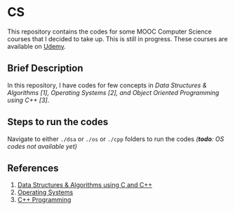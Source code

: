 # CS
This repository contains the codes for some MOOC Computer Science courses that I decided to take up. This is still in progress. These courses are available on [Udemy](www.udemy.com). 

## Brief Description 
In this repository, I have codes for few concepts in _Data Structures & Algorithms [1], Operating Systems [2], and Object Oriented Programming using C++ [3]_. 

## Steps to run the codes
Navigate to either `./dsa` or `./os` or `./cpp` folders to run the codes _(**todo**: OS codes not available yet)_

## References
1. [Data Structures & Algorithms using C and C++](https://www.udemy.com/course/datastructurescncpp/)
2. [Operating Systems](https://www.udemy.com/course/operating-systems-from-scratch-part1/)
3. [C++ Programming](https://www.udemy.com/course/beginning-c-plus-plus-programming/)
